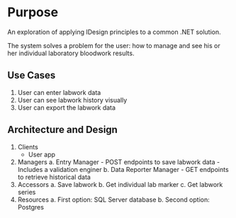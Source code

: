 # Purpose

An exploration of applying IDesign principles to a common .NET solution.

The system solves a problem for the user: how to manage and see his or her individual laboratory bloodwork results.

## Use Cases

1. User can enter labwork data
2. User can see labwork history visually
3. User can export the labwork data

## Architecture and Design

1. Clients
    - User app
2. Managers
    a. Entry Manager
        - POST endpoints to save labwork data
        - Includes a validation enginer
    b. Data Reporter Manager
        - GET endpoints to retrieve historical data
3. Accessors
    a. Save labwork
    b. Get individual lab marker
    c. Get labwork series
4. Resources
    a. First option: SQL Server database
    b. Second option: Postgres



